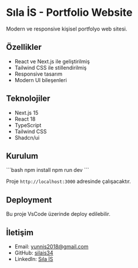 # Sıla İS - Portfolio Website

Modern ve responsive kişisel portfolyo web sitesi.

## Özellikler

- React ve Next.js ile geliştirilmiş
- Tailwind CSS ile stillendirilmiş
- Responsive tasarım
- Modern UI bileşenleri

## Teknolojiler

- Next.js 15
- React 18
- TypeScript
- Tailwind CSS
- Shadcn/ui

## Kurulum

\`\`\`bash
npm install
npm run dev
\`\`\`

Proje `http://localhost:3000` adresinde çalışacaktır.

## Deployment

Bu proje VsCode üzerinde deploy edilebilir.

## İletişim

- Email: yunnis2018@gmail.com
- GitHub: [silais34](https://github.com/silais34)
- LinkedIn: [Sıla İS](https://linkedin.com/in/sıla-is)
